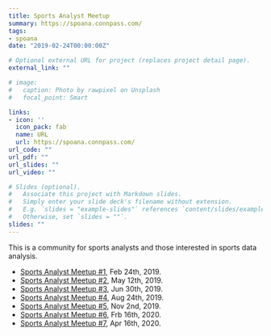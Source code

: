 ```yaml
---
title: Sports Analyst Meetup
summary: https://spoana.connpass.com/
tags:
- spoana
date: "2019-02-24T00:00:00Z"

# Optional external URL for project (replaces project detail page).
external_link: ""

# image:
#   caption: Photo by rawpixel on Unsplash
#   focal_point: Smart

links:
- icon: ''
  icon_pack: fab
  name: URL
  url: https://spoana.connpass.com/
url_code: ""
url_pdf: ""
url_slides: ""
url_video: ""

# Slides (optional).
#   Associate this project with Markdown slides.
#   Simply enter your slide deck's filename without extension.
#   E.g. `slides = "example-slides"` references `content/slides/example-slides.md`.
#   Otherwise, set `slides = ""`.
slides: ""
---
```


This is a community for sports analysts and those interested in sports data analysis.

- [Sports Analyst Meetup #1](https://upura.hatenablog.com/entry/2019/02/25/121000), Feb 24th, 2019.
- [Sports Analyst Meetup #2](https://upura.hatenablog.com/entry/2019/05/12/222331), May 12th, 2019.
- [Sports Analyst Meetup #3](https://upura.hatenablog.com/entry/2019/06/30/215844), Jun 30th, 2019.
- [Sports Analyst Meetup #4](https://upura.hatenablog.com/entry/2019/08/24/214442), Aug 24th, 2019.
- [Sports Analyst Meetup #5](https://upura.hatenablog.com/entry/2019/11/02/220842), Nov 2nd, 2019.
- [Sports Analyst Meetup #6](https://upura.hatenablog.com/entry/2020/02/17/120725), Frb 16th, 2020.
- [Sports Analyst Meetup #7](https://upura.hatenablog.com/entry/2020/04/17/190500), Apr 16th, 2020.

